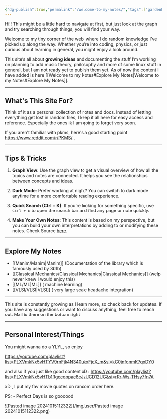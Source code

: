 ```yaml
---
{"dg-publish":true,"permalink":"/welcome-to-my-notes/","tags":["gardenEntry"]}
---
```




Hi!! 
This might be a little hard to navigate at first, but just look at the graph and try searching through things, you will find your way.

Welcome to my tiny corner of the web, where I do random knowledge I’ve picked up along the way. Whether you're into coding, physics, or just curious about learning in general, you might enjoy a look around.

This site’s all about **growing ideas** and documenting the stuff I’m working on planning to add music theory, philosophy and more of some linux stuff in general, but I am not ready yet to publish them yet. As of now the content I have added is  here [[Welcome to my Notes#Explore My Notes\|Welcome to my Notes#Explore My Notes]]. 


---

## What's This Site For?

Think of it as a personal collection of notes and docs. Instead of letting everything get lost in random files, I keep it all here for easy access and reference. Especially the ones ik I am going to forget very soon.

If you aren't familiar with pkms, here's a good starting point https://www.reddit.com/r/PKMS/ .

---

## Tips & Tricks

1. **Graph View**: Use the graph view to get a visual overview of how all the topics and notes are connected. It helps you see the relationships between concepts and ideas.

2. **Dark Mode**: Prefer working at night? You can switch to dark mode anytime for a more comfortable reading experience.

3. **Quick Search (Ctrl + K)**: If you’re looking for something specific, use `Ctrl + K` to open the search bar and find any page or note quickly.

4. **Make Your Own Notes**: This content is based on my perspective, but you can build your own interpretations by adding to or modifying these notes. Check Source [here](https://github.com/MostlyKIGuess/pkms-notes).  

---

## Explore My Notes

- [[Manim/Manim\|Manim]] (Documentation of the library which is famously used by 3b1b)
- [[Classical Mechanics/Classical Mechanics\|Classical Mechanics]] (welp never knew I would enjoy this)
-  [[ML/ML\|ML]] ( machine learning)
- [[VLSI/VLSI\|VLSI]]  ( very large scale ~~headache~~ integration)

---

This site is constantly growing as I learn more, so check back for updates. If you have any suggestions or want to discuss anything, feel free to reach out. Mail is there on the bottom right 

----


## Personal Interest/Things

You might wanna do a YLYL, so enjoy 

https://youtube.com/playlist?list=PLXVmkNx5vHTYV9rnFjk4N340ukxFjeX_m&si=kC0jnfonmK7qxDY0 

and also if you just like good content xD : https://youtube.com/playlist?list=PLXVmkNx5vHTb1Rgccoppac8cJyUCD12UG&si=rRr-Ws-THsy7fn7A

xD , I put my fav movie quotes on random order here.

PS: - Perfect Days is so goooood

![Pasted image 20241015112322](/img/user/Pasted image 20241015112322.png)



